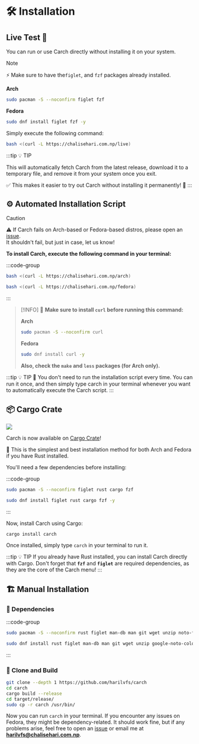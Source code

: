 # 🛠️ Installation

## Live Test 🎯 

You can run or use Carch directly without installing it on your system.

> [!NOTE]
> ⚡ Make sure to have the`figlet`, and `fzf` packages already installed.
>
> **Arch**
> ```sh
> sudo pacman -S --noconfirm figlet fzf 
> ```
> **Fedora**
> ```sh
> sudo dnf install figlet fzf -y  
>```
> 

Simply execute the following command:

```sh
bash <(curl -L https://chalisehari.com.np/live)
```

:::tip :bulb: TIP

This will automatically fetch Carch from the latest release, download it to a temporary file, and remove it from your system once you exit.

✅ This makes it easier to try out Carch without installing it permanently! 🎯
:::

## ⚙️ Automated Installation Script

> [!CAUTION]
> ⚠️ If Carch fails on Arch-based or Fedora-based distros, please open an [issue](https://github.com/harilvfs/carch/issues).  
> It shouldn't fail, but just in case, let us know!  


**To install Carch, execute the following command in your terminal:**

:::code-group


```sh [<i class="devicon-archlinux-plain"></i> Arch]
bash <(curl -L https://chalisehari.com.np/arch)
```

```sh [<i class="devicon-fedora-plain"></i> Fedora]
bash <(curl -L https://chalisehari.com.np/fedora)
```
:::

> [!INFO]
> 📢 **Make sure to install `curl` before running this command:** 
>
> **Arch**
> ```sh
> sudo pacman -S --noconfirm curl 
> ```
> **Fedora**
> ```sh
> sudo dnf install curl -y  
>```
> 
> **Also, check the `make` and `less` packages (for Arch only).**

:::tip :bulb: TIP
📝 You don't need to run the installation script every time. You can run it once, and then simply type carch in your terminal whenever you want to automatically execute the Carch script.
:::

## 📦 Cargo Crate

<img src="https://img.shields.io/crates/v/carch?style=for-the-badge&logo=rust&color=f5a97f&logoColor=fe640b&labelColor=171b22" >

Carch is now available on [Cargo Crate](https://crates.io/crates/carch)!  

🚀 This is the simplest and best installation method for both Arch and Fedora if you have Rust installed.  

You'll need a few dependencies before installing: 

:::code-group

```sh [<i class="devicon-archlinux-plain"></i> Arch]
sudo pacman -S --noconfirm figlet rust cargo fzf
```

```sh [<i class="devicon-fedora-plain"></i> Fedora]
sudo dnf install figlet rust cargo fzf -y
```
:::

Now, install Carch using Cargo:

```sh
cargo install carch
```

Once installed, simply type `carch` in your terminal to run it.

:::tip :bulb: TIP
If you already have Rust installed, you can install Carch directly with Cargo. Don't forget that **`fzf`** and **`figlet`** are required dependencies, as they are the core of the Carch menu!
:::

## 🏗️ Manual Installation

### 📜 Dependencies

:::code-group

```sh [<i class="devicon-archlinux-plain"></i> Arch]
sudo pacman -S --noconfirm rust figlet man-db man git wget unzip noto-fonts-emoji ttf-joypixels cur bash bash-completion ttf-nerd-fonts-symbols ttf-jetbrains-mono ttf-jetbrains-mono-nerd bat zsh fish cargo fzf

```

```sh [<i class="devicon-fedora-plain"></i> Fedora]
sudo dnf install rust figlet man-db man git wget unzip google-noto-color-emoji-fonts google-noto-emoji-fonts bat jetbrains-mono-fonts-all bash-completion-devel zsh fish curl bat cargo fzf -y
```
:::

### 🔧 Clone and Build

```sh
git clone --depth 1 https://github.com/harilvfs/carch
cd carch
cargo build --release
cd target/release/
sudo cp -r carch /usr/bin/ 
```

Now you can run `carch` in your terminal. If you encounter any issues on Fedora, they might be dependency-related. It should work fine, but if any problems arise, feel free to open an [issue](https://github.com/harilvfs/carch/issues) or email me at **harilvfs@chalisehari.com.np**.
